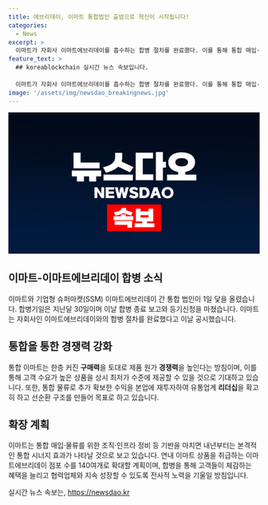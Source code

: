 ```yaml
---
title: 에브리데이, 이마트 통합법인 출범으로 혁신이 시작됩니다!
categories:
  - News
excerpt: >
  이마트가 자회사 이마트에브리데이를 흡수하는 합병 절차를 완료했다. 이를 통해 통합 매입·물류 효과를 극대화하고, 제품 원가 경쟁력을 높이며, 증가한 수익을 재투자하여 유통 업계 리더십을 확고히 하고자 한다. 또한, 이마트는 연내 이마트 상품을 취급하는 이마트에브리데이 점포 수를 140여개로 확대할 예정이며, 통합 시너지 효과에 대한 본격적인 기대를 밝히고 있다. 이에 대한 관계자의 입장은 합병 시너지를 통해 경쟁력을 강화하고 고객 혜택을 확대할 것이라고 밝혔다.
feature_text: >
  ## koreablockchain 실시간 뉴스 속보입니다.

  이마트가 자회사 이마트에브리데이를 흡수하는 합병 절차를 완료했다. 이를 통해 통합 매입·물류 효과를 극대화하고, 제품 원가 경쟁력을 높이며, 증가한 수익을 재투자하여 유통 업계 리더십을 확고히 하고자 한다. 또한, 이마트는 연내 이마트 상품을 취급하는 이마트에브리데이 점포 수를 140여개로 확대할 예정이며, 통합 시너지 효과에 대한 본격적인 기대를 밝히고 있다. 이에 대한 관계자의 입장은 합병 시너지를 통해 경쟁력을 강화하고 고객 혜택을 확대할 것이라고 밝혔다.
image: '/assets/img/newsdao_breakingnews.jpg'
---
```


<p><img src="/assets/img/newsdao_breakingnews.jpg" alt="koreablockchain 속보" /></p>

<h2 data-ke-size="size26">이마트-이마트에브리데이 합병 소식</h2>

<p data-ke-size="size16">이마트와 기업형 슈퍼마켓(SSM) 이마트에브리데이 간 통합 법인이 1일 닻을 올렸습니다. 합병기일은 지난달 30일이며 이날 합병 종료 보고와 등기신청을 마쳤습니다. 이마트는 자회사인 이마트에브리데이와의 합병 절차를 완료했다고 이날 공시했습니다.</p>

<h2 data-ke-size="size26">통합을 통한 경쟁력 강화</h2>

<p data-ke-size="size16">통합 이마트는 한층 커진 <b>구매력</b>을 토대로 제품 원가 <b>경쟁력</b>을 높인다는 방침이며, 이를 통해 고객 수요가 높은 상품을 상시 최저가 수준에 제공할 수 있을 것으로 기대하고 있습니다. 또한, 통합 물류로 추가 확보한 수익을 본업에 재투자하여 유통업계 <b>리더십</b>을 확고히 하고 선순환 구조를 만들어 목표로 하고 있습니다.</p>

<h2 data-ke-size="size26">확장 계획</h2>

<p data-ke-size="size16">이마트는 통합 매입·물류를 위한 조직·인프라 정비 등 기반을 마치면 내년부터는 본격적인 통합 시너지 효과가 나타날 것으로 보고 있습니다. 연내 이마트 상품을 취급하는 이마트에브리데이 점포 수를 140여개로 확대할 계획이며, 합병을 통해 고객들이 체감하는 혜택을 늘리고 협력업체와 지속 성장할 수 있도록 전사적 노력을 기울일 방침입니다.</p>
실시간 뉴스 속보는, <a href="https://newsdao.kr" rel="dofollow">https://newsdao.kr</a>


